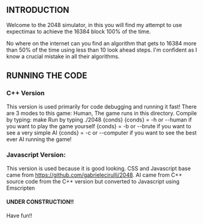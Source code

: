 ## INTRODUCTION

Welcome to the 2048 simulator, in this you will find my attempt to use expectimax to achieve the 16384 block 100% of the time.

No where on the internet can you find an algorithm that gets to 16384 more than 50% of the time using less than 10 look ahead steps. I'm confident as I know a crucial mistake in all their algorithms.

## RUNNING THE CODE

### C++ Version
This version is used primarily for code debugging and running it fast! There are 3 modes to this game: Human, The game runs in this directory. Compile by typing: make Run by typing ./2048 {conds} {conds} = -h or --human if you want to play the game yourself {conds} = -b or --brute if you want to see a very simple AI {conds} = -c or --computer if you want to see the best ever AI running the game!

### Javascript Version: 
This version is used because it is good looking. CSS and Javascript base came from https://github.com/gabrielecirulli/2048. AI came from C++ source code from the C++ version but converted to Javascript using Emscripten

#### UNDER CONSTRUCTION!!

Have fun!!
